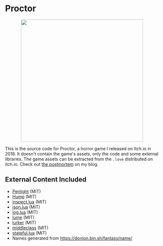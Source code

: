 # Proctor

<p align="center">
  <img width="400px" src="proctor.gif" />
</p>

This is the source code for Proctor, a horror game I released on Itch.io in 2018. It doesn't contain the game's assets, only the code and some external libraries. The game assets can be extracted from the `.love` distributed on itch.io. Check out [the postmortem](https://blog.varunramesh.net/posts/proctor-postmortem/) on my blog.

## External Content Included
- [Penlight](https://github.com/lunarmodules/Penlight) (MIT)
- [Hump](https://github.com/vrld/hump) (MIT)
- [inspect.lua](https://github.com/kikito/inspect.lua) (MIT)
- [json.lua](https://github.com/rxi/json.lua) (MIT)
- [log.lua](https://github.com/rxi/log.lua) (MIT)
- [lume](https://github.com/rxi/lume) (MIT)
- [lurker](https://github.com/rxi/lurker) (MIT)
- [middleclass](https://github.com/kikito/middleclass) (MIT)
- [stateful.lua](https://github.com/kikito/stateful.lua) (MIT)
- Names generated from https://donjon.bin.sh/fantasy/name/
